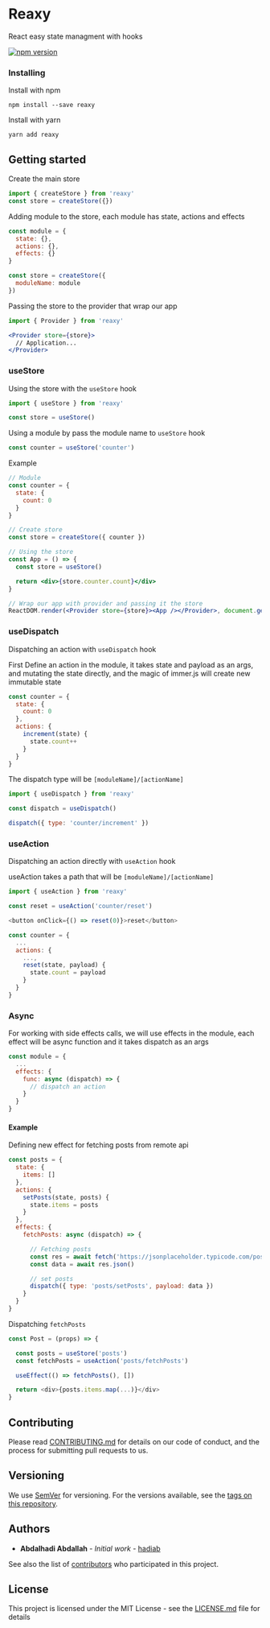 # Reaxy

React easy state managment with hooks

[![npm version](https://img.shields.io/npm/v/reaxy.svg)](https://www.npmjs.com/package/reaxy)

### Installing

Install with npm

```
npm install --save reaxy
```

Install with yarn

```
yarn add reaxy
```

## Getting started

Create the main store

```js
import { createStore } from 'reaxy'
const store = createStore({})

```

Adding module to the store, each module has state, actions and effects

```js
const module = {
  state: {},
  actions: {},
  effects: {}
}

const store = createStore({
  moduleName: module
})

```

Passing the store to the provider that wrap our app

```jsx
import { Provider } from 'reaxy'

<Provider store={store}>
  // Application...
</Provider>
```
### useStore
Using the store with the `useStore` hook

```js
import { useStore } from 'reaxy'

const store = useStore()
```

Using a module by pass the module name to `useStore` hook

```js
const counter = useStore('counter')
```

Example

```jsx
// Module
const counter = {
  state: {
    count: 0
  }
}

// Create store
const store = createStore({ counter })

// Using the store
const App = () => {
  const store = useStore()

  return <div>{store.counter.count}</div>
}

// Wrap our app with provider and passing it the store
ReactDOM.render(<Provider store={store}><App /></Provider>, document.getElementById('app'))
```

### useDispatch
Dispatching an action with `useDispatch` hook

First Define an action in the module, it takes state and payload as an args, and mutating the state directly, and the magic of immer.js will create new immutable state

```js
const counter = {
  state: {
    count: 0
  },
  actions: {
    increment(state) {
      state.count++
    }
  }
}
```

The dispatch type will be `[moduleName]/[actionName]`

```js
import { useDispatch } from 'reaxy'

const dispatch = useDispatch()

dispatch({ type: 'counter/increment' })
```

### useAction
Dispatching an action directly with `useAction` hook

useAction takes a path that will be `[moduleName]/[actionName]`

```js
import { useAction } from 'reaxy'

const reset = useAction('counter/reset')

<button onClick={() => reset(0)}>reset</button>
```

```js
const counter = {
  ...
  actions: {
    ...,
    reset(state, payload) {
      state.count = payload
    }
  }
}
```

### Async
For working with side effects calls, we will use effects in the module, each effect will be async function and it takes dispatch as an args 

```js
const module = {
  ...
  effects: {
    func: async (dispatch) => {
      // dispatch an action
    }
  }
}
```

#### Example

Defining new effect for fetching posts from remote api

```js
const posts = {
  state: {
    items: []
  },
  actions: {
    setPosts(state, posts) {
      state.items = posts
    }
  },
  effects: {
    fetchPosts: async (dispatch) => {

      // Fetching posts
      const res = await fetch('https://jsonplaceholder.typicode.com/posts')
      const data = await res.json()

      // set posts
      dispatch({ type: 'posts/setPosts', payload: data })
    }
  }
}
```

Dispatching `fetchPosts`

```js
const Post = (props) => {

  const posts = useStore('posts')
  const fetchPosts = useAction('posts/fetchPosts')

  useEffect(() => fetchPosts(), [])

  return <div>{posts.items.map(...)}</div>
}
```

## Contributing

Please read [CONTRIBUTING.md](https://gist.github.com/PurpleBooth/b24679402957c63ec426) for details on our code of conduct, and the process for submitting pull requests to us.

## Versioning

We use [SemVer](http://semver.org/) for versioning. For the versions available, see the [tags on this repository](https://github.com/your/project/tags). 

## Authors

* **Abdalhadi Abdallah** - *Initial work* - [hadiab](https://github.com/hadiab)

See also the list of [contributors](https://github.com/your/project/contributors) who participated in this project.

## License

This project is licensed under the MIT License - see the [LICENSE.md](LICENSE.md) file for details